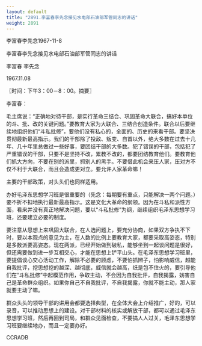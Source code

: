 ```yaml
---
layout: default
title: "2891.李富春李先念接见水电部石油部军管同志的讲话"
weight: 2891
---
```


李富春李先念1967-11-8

李富春李先念接见水电部石油部军管同志的讲话

李富春 李先念

1967.11.08

〖时间：下午3：00－8：00。摘要〗

李富春：

毛主席说：“正确地对待干部，是实行革命三结合、巩固革命大联合，搞好本单位的斗、批、改的关键问题。”要教育大家为大联合、三结合创造条件。联合以后要继续地组织他们“斗私批修”，要他们没有私心的，全面的、历史的来看干部。要坚决贯彻最新最高指示。我们的干部除了投敌、叛变、自首以外，绝大多数在过去十几年、几十年里总做过一些好事，要团结干部的大多数。犯了错误的干部，包括犯了严重错误的干部，只要不是坚持不改，累教不改的，都要团结教育他们。要教育他们抓大方向，不要在别的派里，抓别人的黑手。不要借此机会来压人家，压对方不仅不利于大联合，而且会造成更对立。要允许人家革命嘛！

主要的干部政策，对头头们也同样适用。

办好毛泽东思想学习班是很重要的（先念：每期要有重点，只能解决一两个问题。）要不折不扣地执行最新最高指示。这是文化大革命的纲领。因为在斗私和派性方面，看来并没有真正地解决问题，要以“斗私批修”为纲，继续组织毛泽东思想学习班，还要建立必要的制度。

要注意从思想上来巩固大联合，在人选问题上，要充分协商，如果双方争执不下时，要以本观点的意见为主，在人数的比例上要教育大家，都要采取高姿态，特别是多数派要高姿态。现在两派，已经开始做到破私，能够坐到一起谈问题是很好，但还需要做到进一步互相交心，才能在思想上铲平山头。在毛泽东思想学习班里，要提倡谈心交心活动工作，解除不必要的顾虑，不要怕抓辫子，怕影响威信，越能自我批评，挖思想挖的越深、越彻底，威信就会越高，纸是包不住火的，要引导他们在“斗私批修”中起模范作用，争取主动，不会因为自我批评，自我揭露，妨害自己是革命群众组织。如果你自己不自我批评，不自我揭露，你就不能主动，那人家就要主动了嘛。

群众头头的领导干部的讲用会都要选择典型，在全体大会上介绍推广，好的，可以录音，可以推动思想上的建设。对干部材料的核实或解放干部，都可以通过毛泽东思想学习班，然后再回到司局，和群众见面检查，不要搞人人过关，毛泽东思想学习班要继续地办，而且一定要办好。

CCRADB

